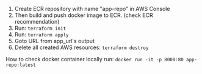 1. Create ECR repository with name "app-repo" in AWS Console
2. Then build and push docker image to ECR. (check ECR recommendation)  
3. Run: `terraform init`
4. Run: `terraform apply`
5. Goto URL from app_url's output 
6. Delete all created AWS resources: `terraform destroy`


How to check docker container locally run:
`docker run -it -p 8000:80 app-repo:latest`